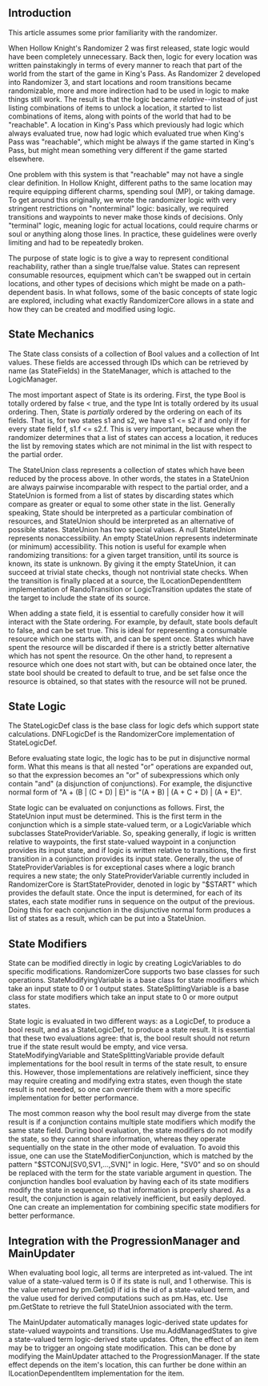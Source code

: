 ## Introduction

This article assumes some prior familiarity with the randomizer.

When Hollow Knight's Randomizer 2 was first released, state logic would have been completely unnecessary. Back then, logic for every location was written painstakingly in terms of every manner to reach that part of the world from the start of the game in King's Pass. As Randomizer 2 developed into Randomizer 3, and start locations and room transitions became randomizable, more and more indirection had to be used in logic to make things still work. The result is that the logic became *relative*--instead of just listing combinations of items to unlock a location, it started to list combinations of items, along with points of the world that had to be "reachable". A location in King's Pass which previously had logic which always evaluated true, now had logic which evaluated true when King's Pass was "reachable", which might be always if the game started in King's Pass, but might mean something very different if the game started elsewhere.

One problem with this system is that "reachable" may not have a single clear definition. In Hollow Knight, different paths to the same location may require equipping different charms, spending soul (MP), or taking damage. To get around this originally, we wrote the randomizer logic with very stringent restrictions on "nonterminal" logic: basically, we required transitions and waypoints to never make those kinds of decisions. Only "terminal" logic, meaning logic for actual locations, could require charms or soul or anything along those lines. In practice, these guidelines were overly limiting and had to be repeatedly broken.

The purpose of state logic is to give a way to represent conditional reachability, rather than a single true/false value. States can represent consumable resources, equipment which can't be swapped out in certain locations, and other types of decisions which might be made on a path-dependent basis. In what follows, some of the basic concepts of state logic are explored, including what exactly RandomizerCore allows in a state and how they can be created and modified using logic.

## State Mechanics

The State class consists of a collection of Bool values and a collection of Int values. These fields are accessed through IDs which can be retrieved by name (as StateFields) in the StateManager, which is attached to the LogicManager.

The most important aspect of State is its ordering. First, the type Bool is totally ordered by false < true, and the type Int is totally ordered by its usual ordering. Then, State is *partially* ordered by the ordering on each of its fields. That is, for two states s1 and s2, we have s1 <= s2 if and only if for every state field f, s1.f <= s2.f. This is very important, because when the randomizer determines that a list of states can access a location, it reduces the list by removing states which are not minimal in the list with respect to the partial order.

The StateUnion class represents a collection of states which have been reduced by the process above. In other words, the states in a StateUnion are always pairwise incomparable with respect to the partial order, and a StateUnion is formed from a list of states by discarding states which compare as greater or equal to some other state in the list. Generally speaking, State should be interpreted as a particular combination of resources, and StateUnion should be interpreted as an alternative of possible states. StateUnion has two special values. A null StateUnion represents nonaccessibility. An empty StateUnion represents indeterminate (or minimum) accessibility. This notion is useful for example when randomizing transitions: for a given target transition, until its source is known, its state is unknown. By giving it the empty StateUnion, it can succeed at trivial state checks, though not nontrivial state checks. When the transition is finally placed at a source, the ILocationDependentItem implementation of RandoTransition or LogicTransition updates the state of the target to include the state of its source.

When adding a state field, it is essential to carefully consider how it will interact with the State ordering. For example, by default, state bools default to false, and can be set true. This is ideal for representing a consumable resource which one starts with, and can be spent once. States which have spent the resource will be discarded if there is a strictly better alternative which has not spent the resource. On the other hand, to represent a resource which one does not start with, but can be obtained once later, the state bool should be created to default to true, and be set false once the resource is obtained, so that states with the resource will not be pruned.

## State Logic

The StateLogicDef class is the base class for logic defs which support state calculations. DNFLogicDef is the RandomizerCore implementation of StateLogicDef.

Before evaluating state logic, the logic has to be put in disjunctive normal form. What this means is that all nested "or" operations are expanded out, so that the expression becomes an "or" of subexpressions which only contain "and" (a disjunction of conjunctions). For example, the disjunctive normal form of "A + (B | (C + D) | E)" is "(A + B) | (A + C + D) | (A + E)".

State logic can be evaluated on conjunctions as follows. First, the StateUnion input must be determined. This is the first term in the conjunction which is a simple state-valued term, or a LogicVariable which subclasses StateProviderVariable. So, speaking generally, if logic is written relative to waypoints, the first state-valued waypoint in a conjunction provides its input state, and if logic is written relative to transitions, the first transition in a conjunction provides its input state. Generally, the use of StateProviderVariables is for exceptional cases where a logic branch requires a new state; the only StateProviderVariable currently included in RandomizerCore is StartStateProvider, denoted in logic by "$START" which provides the default state. Once the input is determined, for each of its states, each state modifier runs in sequence on the output of the previous. Doing this for each conjunction in the disjunctive normal form produces a list of states as a result, which can be put into a StateUnion.

## State Modifiers

State can be modified directly in logic by creating LogicVariables to do specific modifications. RandomizerCore supports two base classes for such operations. StateModifyingVariable is a base class for state modifiers which take an input state to 0 or 1 output states. StateSplittingVariable is a base class for state modifiers which take an input state to 0 or more output states.

State logic is evaluated in two different ways: as a LogicDef, to produce a bool result, and as a StateLogicDef, to produce a state result. It is essential that these two evaluations agree: that is, the bool result should not return true if the state result would be empty, and vice versa. StateModifyingVariable and StateSplittingVariable provide default implementations for the bool result in terms of the state result, to ensure this. However, those implementations are relatively inefficient, since they may require creating and modifying extra states, even though the state result is not needed, so one can override them with a more specific implementation for better performance.

The most common reason why the bool result may diverge from the state result is if a conjunction contains multiple state modifiers which modify the same state field. During bool evaluation, the state modifiers do not modify the state, so they cannot share information, whereas they operate sequentially on the state in the other mode of evaluation. To avoid this issue, one can use the StateModifierConjunction, which is matched by the pattern "$STCONJ[SV0,SV1,...,SVN]" in logic. Here, "SV0" and so on should be replaced with the term for the state variable argument in question. The conjunction handles bool evaluation by having each of its state modifiers modify the state in sequence, so that information is properly shared. As a result, the conjunction is again relatively inefficient, but easily deployed. One can create an implementation for combining specific state modifiers for better performance.

## Integration with the ProgressionManager and MainUpdater

When evaluating bool logic, all terms are interpreted as int-valued. The int value of a state-valued term is 0 if its state is null, and 1 otherwise. This is the value returned by pm.Get(id) if id is the id of a state-valued term, and the value used for derived computations such as pm.Has, etc. Use pm.GetState to retrieve the full StateUnion associated with the term.

The MainUpdater automatically manages logic-derived state updates for state-valued waypoints and transitions. Use mu.AddManagedStates to give a state-valued term logic-derived state updates. Often, the effect of an item may be to trigger an ongoing state modification. This can be done by modifying the MainUpdater attached to the ProgressionManager. If the state effect depends on the item's location, this can further be done within an ILocationDependentItem implementation for the item.